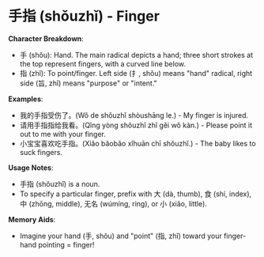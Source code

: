 # **手指 (shǒuzhǐ) - Finger**

**Character Breakdown**:  
- 手 (shǒu): Hand. The main radical depicts a hand; three short strokes at the top represent fingers, with a curved line below.  
- 指 (zhǐ): To point/finger. Left side (扌, shǒu) means "hand" radical, right side (旨, zhǐ) means "purpose" or "intent."

**Examples**:  
- 我的手指受伤了。(Wǒ de shǒuzhǐ shòushāng le.) - My finger is injured.  
- 请用手指指给我看。(Qǐng yòng shǒuzhǐ zhǐ gěi wǒ kàn.) - Please point it out to me with your finger.  
- 小宝宝喜欢吃手指。(Xiǎo bǎobǎo xǐhuān chī shǒuzhǐ.) - The baby likes to suck fingers.

**Usage Notes**:  
- 手指 (shǒuzhǐ) is a noun.  
- To specify a particular finger, prefix with 大 (dà, thumb), 食 (shí, index), 中 (zhōng, middle), 无名 (wúmíng, ring), or 小 (xiǎo, little).

**Memory Aids**:  
- Imagine your hand (手, shǒu) and "point" (指, zhǐ) toward your finger-hand pointing = finger!